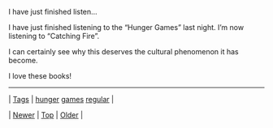 <!--
title: I have just finished listening to the &ldquo;Hunger Games&rdquo; last night. I&rsquo;m now listening to &ldquo;Catching Fire&rdquo;. I can certainly see why this deserves the cultural phenomenon it has become. I love these books!
date: 2020-06-28T15:27:00.034Z
tags: hunger, games, regular
-->


I have just finished listen...

<p>I have just finished listening to the &ldquo;Hunger Games&rdquo; last night. I&rsquo;m now listening to &ldquo;Catching Fire&rdquo;.</p>

<p>I can certainly see why this deserves the cultural phenomenon it has become.</p>

<p>I love these books!</p>

<!--BOTTOM-POST-NAVIGATION-->
---

| [Tags](tags.md) | [hunger](tag-hunger.md) [games](tag-games.md) [regular](tag-regular.md) |

| [Newer](101195935799.md) | [Top](index.md) | [Older](101285372054.md) |